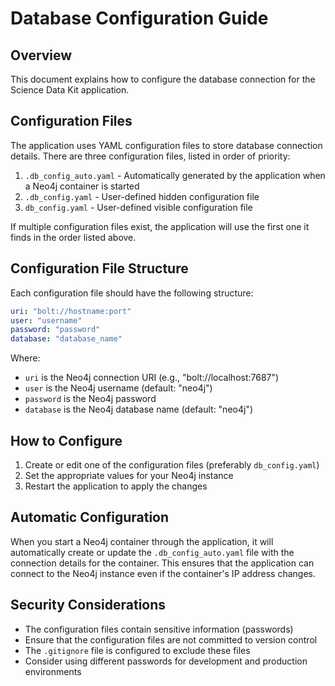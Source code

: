 # Database Configuration Guide

## Overview
This document explains how to configure the database connection for the Science Data Kit application.

## Configuration Files
The application uses YAML configuration files to store database connection details. There are three configuration files, listed in order of priority:

1. `.db_config_auto.yaml` - Automatically generated by the application when a Neo4j container is started
2. `.db_config.yaml` - User-defined hidden configuration file
3. `db_config.yaml` - User-defined visible configuration file

If multiple configuration files exist, the application will use the first one it finds in the order listed above.

## Configuration File Structure
Each configuration file should have the following structure:

```yaml
uri: "bolt://hostname:port"
user: "username"
password: "password"
database: "database_name"
```

Where:
- `uri` is the Neo4j connection URI (e.g., "bolt://localhost:7687")
- `user` is the Neo4j username (default: "neo4j")
- `password` is the Neo4j password
- `database` is the Neo4j database name (default: "neo4j")

## How to Configure
1. Create or edit one of the configuration files (preferably `db_config.yaml`)
2. Set the appropriate values for your Neo4j instance
3. Restart the application to apply the changes

## Automatic Configuration
When you start a Neo4j container through the application, it will automatically create or update the `.db_config_auto.yaml` file with the connection details for the container. This ensures that the application can connect to the Neo4j instance even if the container's IP address changes.

## Security Considerations
- The configuration files contain sensitive information (passwords)
- Ensure that the configuration files are not committed to version control
- The `.gitignore` file is configured to exclude these files
- Consider using different passwords for development and production environments